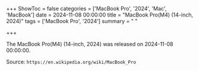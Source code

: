 +++
ShowToc = false
categories = ['MacBook Pro', '2024', 'Mac', 'MacBook']
date = 2024-11-08 00:00:00
title = "MacBook Pro(M4) (14-inch, 2024)"
tags = ['MacBook Pro', '2024']
summary = " "

+++

The MacBook Pro(M4) (14-inch, 2024) was released on 2024-11-08 00:00:00.

Source: `https://en.wikipedia.org/wiki/MacBook_Pro`
